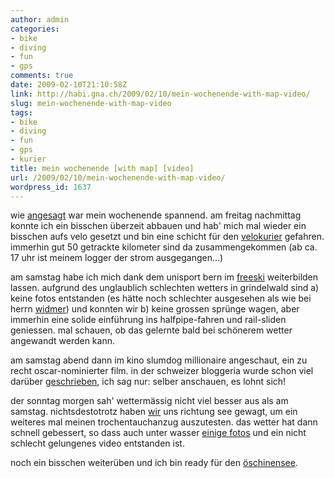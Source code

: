 ```yaml
---
author: admin
categories:
- bike
- diving
- fun
- gps
comments: true
date: 2009-02-10T21:10:58Z
link: http://habi.gna.ch/2009/02/10/mein-wochenende-with-map-video/
slug: mein-wochenende-with-map-video
tags:
- bike
- diving
- fun
- gps
- kurier
title: mein wochenende [with map] [video]
url: /2009/02/10/mein-wochenende-with-map-video/
wordpress_id: 1637
---
```


wie [angesagt](http://identi.ca/notice/2163772) war mein wochenende spannend. am freitag nachmittag konnte ich ein bisschen überzeit abbauen und hab' mich mal wieder ein bisschen aufs velo gesetzt und bin eine schicht für den [velokurier](http://velokurierbern.ch/) gefahren. immerhin gut 50 getrackte kilometer sind da zusammengekommen (ab ca. 17 uhr ist meinem logger der strom ausgegangen...)




am samstag habe ich mich dank dem unisport bern im [freeski](http://www.zssw.unibe.ch/usp/uspangebot/angebot/freeski.php) weiterbilden lassen. aufgrund des unglaublich schlechten wetters in grindelwald sind a) keine fotos entstanden (es hätte noch schlechter ausgesehen als wie bei herrn [widmer](http://blog.dasrecht.net/2009/02/08/grindelwald-skiing-wintersport-advanced/)) und konnten wir b) keine grossen sprünge wagen, aber immerhin eine solide einführung ins halfpipe-fahren und rail-sliden geniessen. mal schauen, ob das gelernte bald bei schönerem wetter angewandt werden kann.  





am samstag abend dann im kino slumdog millionaire angeschaut, ein zu recht oscar-nominierter film. in der schweizer bloggeria wurde schon viel darüber [geschrieben](http://www.slug.ch/suche.html?q=slumdog+millionaire), ich sag nur: selber anschauen, es lohnt sich!




der sonntag morgen sah' wettermässig nicht viel besser aus als am samstag. nichtsdestotrotz haben [wir](http://skooba.com/) uns richtung see gewagt, um ein weiteres mal meinen trochentauchanzug auszutesten. das wetter hat dann schnell gebessert, so dass auch unter wasser [einige fotos](http://www.flickr.com/photos/habi/sets/72157613613828510/) und ein nicht schlecht gelungenes video entstanden ist.





noch ein bisschen weiterüben und ich bin ready für den [öschinensee](http://www.facebook.com/event.php?eid=55555317544).



